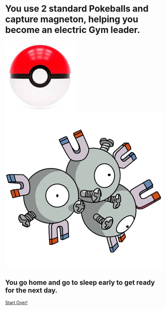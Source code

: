 # You use 2 standard Pokeballs and capture magneton, helping you become an electric Gym leader.
![Magneton](https://raw.githubusercontent.com/weijiej2964/Pokemon-Adventure/main/img/pokeball.png)
![Magneton](https://raw.githubusercontent.com/weijiej2964/Pokemon-Adventure/main/img/Magneton.png)
## You go home and go to sleep early to get ready for the next day.

[Start Over!](start.md)